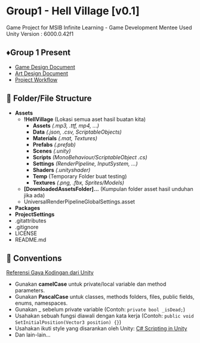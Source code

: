 # Group1 - Hell Village [v0.1]

Game Project for MSIB Infinite Learning - Game Development Mentee
Used Unity Version : 6000.0.42f1

## ♦️Group 1 Present

-   [Game Design Document](https://narrow-chopper-fc9.notion.site/Whispers-Of-The-Archiepelago-Hell-Village-1b5836cbbf6980e39137cc9ee5c7437c)
-   [Art Design Document](https://elite-spider-033.notion.site/Art-Design-Document-1baae61b3ee3801f90a0f0cda21bd961)
-   [Project Workflow](https://trello.com/b/KvAeacrf/group1-ilgamedev)

## 📂 Folder/File Structure

-   **Assets**
    -   **!HellVillage** (Lokasi semua aset hasil buatan kita)
        -   **Assets** _(.mp3, .ttf, mp4, ...)_
        -   **Data** _(.json, .csv, ScriptableObjects)_
        -   **Materials** _(.mat, Textures)_
        -   **Prefabs** _(.prefab)_
        -   **Scenes** _(.unity)_
        -   **Scripts** _(MonoBehaviour/ScriptableObject .cs)_
        -   **Settings** _(RenderPipeline, InputSystem, ...)_
        -   **Shaders** _(.unityshader)_
        -   **Temp** (Temporary Folder buat testing)
        -   **Textures** _(.png, .fbx, Sprites/Models)_
    -   **[DownloadedAssetsFolder]...** (Kumpulan folder asset hasil unduhan jika ada)
    -   UniversalRenderPipelineGlobalSettings.asset
-   **Packages**
-   **ProjectSettings**
-   .gitattributes
-   .gitignore
-   LICENSE
-   README.md

## 📜 Conventions

[Referensi Gaya Kodingan dari Unity](https://https://unity.com/how-to/naming-and-code-style-tips-c-scripting-unity)

-   Gunakan **camelCase** untuk private/local variable dan method parameters.
-   Gunakan **PascalCase** untuk classes, methods folders, files, public fields, enums, namespaces.
-   Gunakan \_ sebelum private variable (Contoh: `private bool _isDead;`)
-   Usahakan sebuah fungsi diawali dengan kata kerja (Contoh: `public void SetInitialPosition(Vector3 position) {}`)
-   Usahakan ikuti style yang disarankan oleh Unity: [C# Scripting in Unity](https://unity.com/how-to/naming-and-code-style-tips-c-scripting-unity#fields-and-variables)
-   Dan lain-lain...
